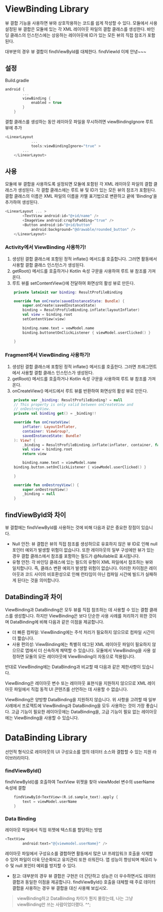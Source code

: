 # ViewBinding Library
뷰 결합 기능을 사용하면 뷰와 상호작용하는 코드를 쉽게 작성할 수 있다. 모듈에서 사용 설정된 뷰 결합은 모듈에 있는 각 XML 레이아웃 파일의 결합 클래스를 생성한다. 바인딩 클래스의 인스턴스에는 상응하는 레이아웃에 ID가 있는 모든 뷰의 직접 참조가 포함된다.

대부분의 경우 뷰 결합이 findViewById를 대체한다.
findViewId 이제 안녕~~~



## 설정
Build.gradle
```Kotlin
android {
        ...
        viewBinding {
            enabled = true
        }
    }
 ```
결합 클래스를 생성하는 동안 레이아웃 파일을 무시하려면 viewBindingIgnore 루트 뷰에 추가
```Kotlin
<LinearLayout
            ...
            tools:viewBindingIgnore="true" >
        ...
    </LinearLayout>
```
## 사용

모듈에 뷰 결합을 사용하도록 설정되면 모듈에 포함된 각 XML 레이아웃 파일의 결합 클래스가 생성된다. 각 결합 클래스에는 루트 뷰 및 ID가 있는 모든 뷰의 참조가 포함된다. 결합 클래스의 이름은 XML 파일의 이름을 카멜 표기법으로 변환하고 끝에 'Binding'을 추가하여 생성된다.

```Kotlin 
<LinearLayout ... >
        <TextView android:id="@+id/name" />
        <ImageView android:cropToPadding="true" />
        <Button android:id="@+id/button"
            android:background="@drawable/rounded_button" />
    </LinearLayout>
```    
### Activity에서 ViewBinding 사용하기!
1. 생성된 결합 클래스에 포함된 정적 inflate() 메서드를 호출합니다. 그러면 활동에서 사용할 결합 클래스 인스턴스가 생성된다.
2. getRoot() 메서드를 호출하거나 Kotlin 속성 구문을 사용하여 루트 뷰 참조를 가져온다.
3. 루트 뷰를 setContentView()에 전달하여 화면상의 활성 뷰로 만든다.
```Kotlin
    private lateinit var binding: ResultProfileBinding

    override fun onCreate(savedInstanceState: Bundle) {
        super.onCreate(savedInstanceState)
        binding = ResultProfileBinding.inflate(layoutInflater)
        val view = binding.root
        setContentView(view)
        
        binding.name.text = vewModel.name
        binding.buttonetOnClickListener { viewModel.userClicked() }
    
    } 
```
### Fragment에서 ViewBinding 사용하기!
1. 생성된 결합 클래스에 포함된 정적 inflate() 메서드를 호출한다. 그러면 프래그먼트에서 사용할 결합 클래스 인스턴스가 생성된다.
2. getRoot() 메서드를 호출하거나 Kotlin 속성 구문을 사용하여 루트 뷰 참조를 가져온다.
3. onCreateView() 메서드에서 루트 뷰를 반환하여 화면상의 활성 뷰로 만든다.
```Kotlin
    private var _binding: ResultProfileBinding? = null
    // This property is only valid between onCreateView and
    // onDestroyView.
    private val binding get() = _binding!!

    override fun onCreateView(
        inflater: LayoutInflater,
        container: ViewGroup?,
        savedInstanceState: Bundle?
    ): View? {
        _binding = ResultProfileBinding.inflate(inflater, container, false)
        val view = binding.root
        return view

        binding.name.text = viewModel.name
    binding.button.setOnClickListener { viewModel.userClicked() }
    
    }

    override fun onDestroyView() {
        super.onDestroyView()
        _binding = null
    }
```
## findViewById와 차이
뷰 결합에는 findViewById를 사용하는 것에 비해 다음과 같은 중요한 장점이 있습니다.

- Null 안전: 뷰 결합은 뷰의 직접 참조를 생성하므로 유효하지 않은 뷰 ID로 인해 null 포인터 예외가 발생할 위험이 없습니다. 또한 레이아웃의 일부 구성에만 뷰가 있는 경우 결합 클래스에서 참조를 포함하는 필드가 @Nullable로 표시됩니다.
- 유형 안전: 각 바인딩 클래스에 있는 필드의 유형이 XML 파일에서 참조하는 뷰와 일치합니다. 즉, 클래스 변환 예외가 발생할 위험이 없습니다.
이러한 차이점은 레이아웃과 코드 사이의 비호환성으로 인해 런타임이 아닌 컴파일 시간에 빌드가 실패하게 된다는 것을 의미합니다.

## DataBinding과 차이
ViewBinding과 DataBinding은 모두 뷰를 직접 참조하는 데 사용할 수 있는 결합 클래스를 생성합니다. 하지만 ViewBinding은 보다 단순한 사용 사례를 처리하기 위한 것이며 DataBinding에 비해 다음과 같은 이점을 제공합니다.

- 더 빠른 컴파일: ViewBinding에는 주석 처리가 필요하지 않으므로 컴파일 시간이 더 짧습니다.
- 사용 편의성: ViewBinding에는 특별히 태그된 XML 레이아웃 파일이 필요하지 않으므로 앱에서 더 신속하게 채택할 수 있습니다. 모듈에서 ViewBinding을 사용 설정하면 모듈의 모든 레이아웃에 ViewBinding이 자동으로 적용됩니다.

반대로 ViewBinding에는 DataBinding과 비교할 때 다음과 같은 제한사항이 있습니다.

ViewBinding은 레이아웃 변수 또는 레이아웃 표현식을 지원하지 않으므로 XML 레이아웃 파일에서 직접 동적 UI 콘텐츠를 선언하는 데 사용할 수 없습니다.

ViewBinding은 양방향 DataBinding을 지원하지 않습니다.
위 사항을 고려할 때 일부 사례에서 프로젝트에 ViewBinding과 DataBinding을 모두 사용하는 것이 가장 좋습니다. 고급 기능이 필요한 레이아웃에는 DataBinding을, 고급 기능이 필요 없는 레이아웃에는 ViewBinding을 사용할 수 있습니다.


# DataBinding Library
선언적 형식으로 레이아웃의 UI 구성요소를 앱의 데이터 소스와 결합할 수 있는 지원 라이브러리이다.<br>

### findViewById()
findViewById()를 호출하여 TextView 위젯을 찾아 viewModel 변수의 userName 속성에 결합

```Kotlin 
    findViewById<TextView>(R.id.sample_text).apply {
        text = viewModel.userName
    }

```
### Data Binding
레이아웃 파일에서 직접 위젯에 텍스트를 할당하는 방법
```Kotlin
<TextView
        android:text="@{viewmodel.userName}" />
```


레이아웃 파일에서 구성요소를 결합하면 활동에서 많은 UI 프레임워크 호출을 삭제할 수 있어 파일이 더욱 단순화되고 유지관리 또한 쉬워진다. 앱 성능이 향상되며 메모리 누수 및 null 포인터 예외를 방지할 수 있다.

- 참고: 대부분의 경우 뷰 결합은 구현은 더 간단하고 성능은 더 우수하면서도 데이터 결합과 동일한 이점을 제공합니다. findViewById() 호출을 대체할 때 주로 데이터 결합을 사용하는 경우 뷰 결합을 대신 사용해 보십시오.

> viewBinding하고 DataBinding 차이가 뭔지 몰랐는데, 나는 그냥 viewBinding만 쓰는 사람이었더랬다. ^^;
